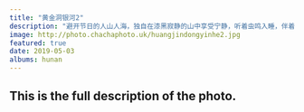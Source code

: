 ```yaml
---
title: "黄金洞银河2"
description: "避开节日的人山人海，独自在漆黑寂静的山中享受宁静，听着虫鸣入睡，伴着鸟语醒来。看着漫天繁星，呼吸新鲜空气。虽然黑夜袭来时有些害怕，但是当晨雾弥漫时，新的一天又开始了。"
image: http://photo.chachaphoto.uk/huangjindongyinhe2.jpg
featured: true
date: 2019-05-03
albums: hunan
---
```


## This is the full description of the photo.
